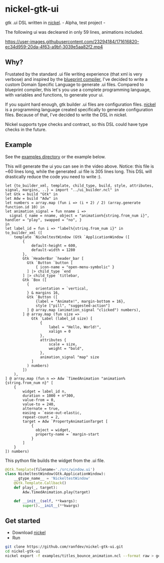 # nickel-gtk-ui
gtk .ui DSL written in [nickel]. - Alpha, test project -

The following ui was decleared in only 59 lines, animations included.

https://user-images.githubusercontent.com/23294184/171616820-ec34d959-20da-4f63-a9bf-3039e5aa82f2.mp4


## Why?
Frustated by the standard .ui file writing experience (that xml is very verbose) and inspired by the [blueprint compiler](https://gitlab.gnome.org/jwestman/blueprint-compiler), I've decided to write a custom Domain Specific Language to generate .ui files. Compared to blueprint compiler, this let's you use a complete programming language, with variables and functions, to generate your ui. 

If you squint hard enough, gtk builder .ui files are configuration files. [nickel] is a programming language created specifically to generate configuration files. Because of that, I've decided to write the DSL in nickel.

Nickel supports type checks and contract, so this DSL could have type checks in the future.

## Example
See the [examples directory](./examples) or the example below.

This will generate the ui you can see in the video above.
Notice: this file is ~60 lines long, while the generated .ui file is 305 lines long. This DSL will drastically reduce the code you need to write :).

```nickel
let {to_builder_xml, template, child_type, build, style, attributes, signal, margins, ..} = import "../ui_builder.ncl" in
let Gtk = build "Gtk" in
let Adw = build "Adw" in
let numbers = array.map (fun i => (i + 2) / 2) (array.generate function.id 10) in
let animation_signal = fun nname i => 
  signal { name = nname, object = "animation%{string.from_num i}", handler = "play", swapped = "no", }
in
let label_id = fun i => "label%{string.from_num i}" in
to_builder_xml ([
    template `NickeltestWindow (Gtk `ApplicationWindow ([
        { 
            default-height = 600,
            default-width = 1280
        },
        Gtk `HeaderBar `header_bar [
          Gtk `Button `button [
              { icon-name = "open-menu-symbolic" }
          ] |> child_type `end
        ] |> child_type `titlebar,
        Gtk `Box ([
          { 
              orientation = `vertical,
          } & margins 16,
          Gtk `Button ([
              {label = "Animate!", margin-bottom = 16},
              style ["pill", "suggested-action"]
          ] @ array.map (animation_signal "clicked") numbers),
        ] @ array.map (fun size => 
            Gtk `Label (label_id size) [
                {
                    label = "Hello, World!",
                    xalign = 0
                },
                attributes {
                    scale = size,     
                    weight = "bold",
                },
                animation_signal "map" size
            ]
          ) numbers)
        ])
    ),
] @ array.map (fun n => Adw `TimedAnimation "animation%{string.from_num n}" [
    {
        widget = label_id n,
        duration = 1000 + n*300,
        value-from = 0,
        value-to = 240,
        alternate = true,
        easing = `ease-out-elastic,
        repeat-count = 2,
        target = Adw `PropertyAnimationTarget [
            { 
              object = widget,
              property-name = `margin-start
            }               
        ]
    }  
]) numbers)
```

This python file builds the widget from the .ui file.

```py
@Gtk.Template(filename='./src/window.ui')
class NickeltestWindow(Gtk.ApplicationWindow):
    __gtype_name__ = 'NickeltestWindow'
    @Gtk.Template.Callback()
    def play(_, target):
        Adw.TimedAnimation.play(target)

    def __init__(self, **kwargs):
        super().__init__(**kwargs)
```

## Get started

- Download [nickel]
- Run
```bash
git clone https://github.com/ranfdev/nickel-gtk-ui.git
cd nickel-gtk-ui
nickel export -f examples/titles_bounce_animation.ncl --format raw > generated.ui`
```



[nickel]: https://github.com/tweag/nickel
